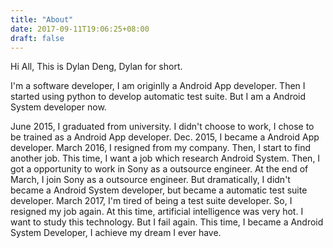 ```yaml
---
title: "About"
date: 2017-09-11T19:06:25+08:00
draft: false
---
```


Hi All,
This is Dylan Deng, Dylan for short.

I'm a software developer, I am originlly a Android App developer. Then I started using python to develop automatic test suite. But I am a Android System developer now.

June 2015, I graduated from university. I didn't choose to work, I chose to be trained as a Android App developer. Dec. 2015, I became a Android App developer.
March 2016, I resigned from my company. Then, I start to find another job. This time, I want a job which research Android System. Then, I got a opportunity to work in Sony as a outsource engineer. At the end of March, I join Sony as a outsource engineer. But dramatically, I didn't became a Android System developer, but became a automatic test suite developer.
March 2017, I'm tired of being a test suite developer. So, I resigned my job again. At this time, artificial intelligence was very hot. I want to study this technology. But I fail again. This time, I became a Android System Developer, I achieve my dream I ever have.
